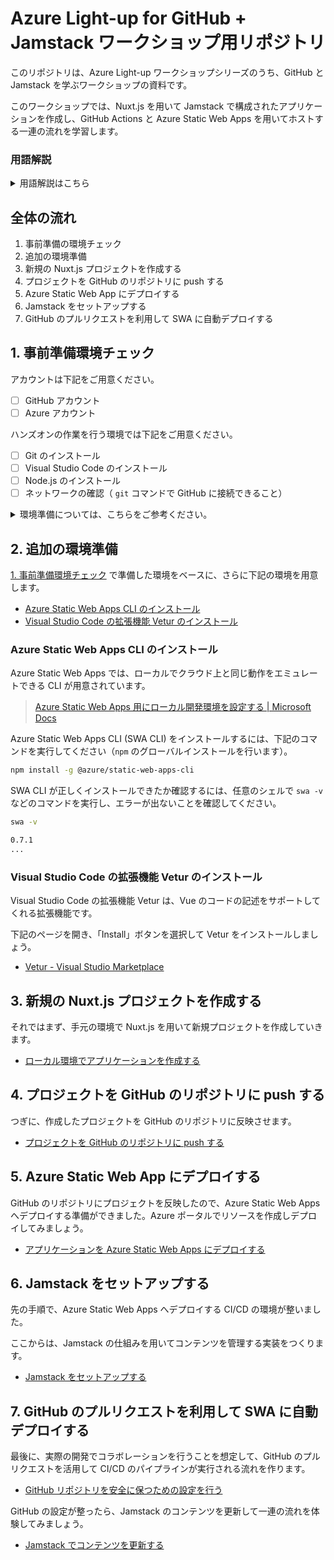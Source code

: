 # Azure Light-up for GitHub + Jamstack ワークショップ用リポジトリ

このリポジトリは、Azure Light-up ワークショップシリーズのうち、GitHub と Jamstack を学ぶワークショップの資料です。

このワークショップでは、Nuxt.js を用いて Jamstack で構成されたアプリケーションを作成し、GitHub Actions と Azure Static Web Apps を用いてホストする一連の流れを学習します。

### 用語解説

<details>
<summary>用語解説はこちら</summary>
<br/>

| 用語 | 説明 |
|----|----|
| [GitHub](https://github.com/) | Git を用いてバージョン管理を行うためのプラットフォーム。ファイルの管理だけでなく、コラボレーションのための機能が豊富で、セキュリティの強化の機能が拡充されて行っています。 |
| [Azure Static Web Apps (SWA)](https://docs.microsoft.com/en-us/azure/static-web-apps/) | 静的サイトをホストできる Azure サービス。Azure Functions を内包または外部連携することができるので、バックエンドの API も一括で管理することができます。 |
| [Visual Studio Code](https://code.visualstudio.com/) | オープンソースのエディタ。さまざまな拡張機能により、幅広い言語、用途で利用されています。 |
| [Nuxt.js](https://ja.nuxtjs.org/) | Vue.js をベースとしたフロントエンドフレームワーク。Nuxt.js を利用することで、よく利用されるルーティングや Linter、テストフレームワークなどを簡単に導入できます。 |
| [Nuxt Content](https://content.nuxtjs.org/) | Nuxt.js のモジュールで、プロジェクト内に配置した Markdown などからコンテンツを取得してアプリケーションに取り込むことができます。 |
| Markdown |  |

</details>

## 全体の流れ

1. 事前準備の環境チェック
2. 追加の環境準備
3. 新規の Nuxt.js プロジェクトを作成する
4. プロジェクトを GitHub のリポジトリに push する
5. Azure Static Web App にデプロイする
6. Jamstack をセットアップする
7. GitHub のプルリクエストを利用して SWA に自動デプロイする

## 1. 事前準備環境チェック

アカウントは下記をご用意ください。

- [ ] GitHub アカウント
- [ ] Azure アカウント

ハンズオンの作業を行う環境では下記をご用意ください。

- [ ] Git のインストール
- [ ] Visual Studio Code のインストール
- [ ] Node.js のインストール
- [ ] ネットワークの確認（ `git` コマンドで GitHub に接続できること）

<details>
<summary>環境準備については、こちらをご参考ください。</summary>
<br/>

環境チェック用リポジトリ [zengeeks/preparation-check](https://github.com/zengeeks/preparation-check) でご案内している、下記のパターンが満たされているかご確認ください。手順も併記されています。

- [パターンA: GitHub を利用するワークショップ](https://github.com/zengeeks/preparation-check#パターンa-github-を利用するワークショップ)
- [パターンD: Microsoft Azure を利用するワークショップ](https://github.com/zengeeks/preparation-check#パターンd-microsoft-azure-を利用するワークショップ)
- [パターンF: Jamstack を学ぶワークショップ](https://github.com/zengeeks/preparation-check#パターンf-jamstack-を学ぶワークショップ)

</details>

## 2. 追加の環境準備

[1. 事前準備環境チェック](#1-事前準備環境チェック) で準備した環境をベースに、さらに下記の環境を用意します。

- [Azure Static Web Apps CLI のインストール](#azure-static-web-apps-cli-のインストール)
- [Visual Studio Code の拡張機能 Vetur のインストール](#visual-studio-code-の拡張機能-vetur-のインストール)

### Azure Static Web Apps CLI のインストール

Azure Static Web Apps では、ローカルでクラウド上と同じ動作をエミュレートできる CLI が用意されています。

> [Azure Static Web Apps 用にローカル開発環境を設定する | Microsoft Docs](https://docs.microsoft.com/ja-jp/azure/static-web-apps/local-development)

Azure Static Web Apps CLI (SWA CLI) をインストールするには、下記のコマンドを実行してください（`npm` のグローバルインストールを行います）。

```sh
npm install -g @azure/static-web-apps-cli
```

SWA CLI が正しくインストールできたか確認するには、任意のシェルで `swa -v` などのコマンドを実行し、エラーが出ないことを確認してください。

```sh
swa -v

0.7.1
...
```

### Visual Studio Code の拡張機能 Vetur のインストール

Visual Studio Code の拡張機能 Vetur は、Vue のコードの記述をサポートしてくれる拡張機能です。

下記のページを開き、「Install」ボタンを選択して Vetur をインストールしましょう。

- [Vetur - Visual Studio Marketplace](https://marketplace.visualstudio.com/items?itemName=octref.vetur)

## 3. 新規の Nuxt.js プロジェクトを作成する

それではまず、手元の環境で Nuxt.js を用いて新規プロジェクトを作成していきます。

- [ローカル環境でアプリケーションを作成する](docs/create-local-app.md)

## 4. プロジェクトを GitHub のリポジトリに push する

つぎに、作成したプロジェクトを GitHub のリポジトリに反映させます。

- [プロジェクトを GitHub のリポジトリに push する](docs/push-to-github.md)

## 5. Azure Static Web App にデプロイする

GitHub のリポジトリにプロジェクトを反映したので、Azure Static Web Apps へデプロイする準備ができました。Azure ポータルでリソースを作成しデプロイしてみましょう。

- [アプリケーションを Azure Static Web Apps にデプロイする](docs/deploy-to-swa.md)

## 6. Jamstack をセットアップする

先の手順で、Azure Static Web Apps へデプロイする CI/CD の環境が整いました。

ここからは、Jamstack の仕組みを用いてコンテンツを管理する実装をつくります。

- [Jamstack をセットアップする](docs/setup-jamstack.md)

## 7. GitHub のプルリクエストを利用して SWA に自動デプロイする

最後に、実際の開発でコラボレーションを行うことを想定して、GitHub のプルリクエストを活用して CI/CD のパイプラインが実行される流れを作ります。

- [GitHub リポジトリを安全に保つための設定を行う](docs/configure-github-repo-securely.md)

GitHub の設定が整ったら、Jamstack のコンテンツを更新して一連の流れを体験してみましょう。

- [Jamstack でコンテンツを更新する](docs/add-article.md)
